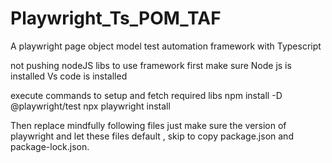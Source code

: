# Playwright_Ts_POM_TAF
A playwright page object model test automation framework with Typescript

not pushing nodeJS libs to use framework first make sure 
Node js is installed
Vs code is installed

execute commands to setup and fetch required libs 
npm install -D @playwright/test
npx playwright install

Then replace mindfully following files just make sure the version of playwright 
and let these files default , skip to copy package.json and package-lock.json.